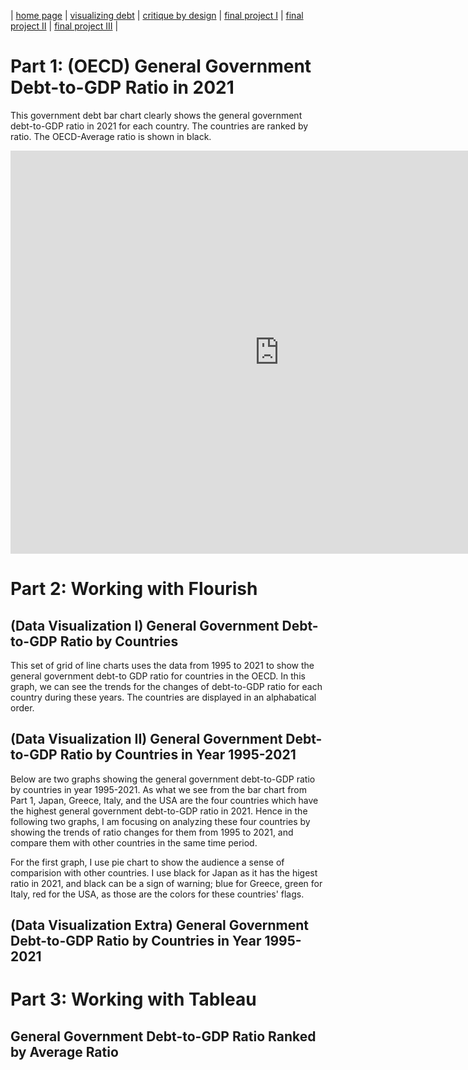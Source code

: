 | [home page](https://maxinema5995.github.io/maxine-tswd-portfolio/) | [visualizing debt](https://maxinema5995.github.io/maxine-tswd-portfolio/visualizing-government-debt) | [critique by design](critique-by-design) | [final project I](final-project-part-one) | [final project II](final-project-part-two) | [final project III](final-project-part-three) |

# Part 1: (OECD) General Government Debt-to-GDP Ratio in 2021
This government debt bar chart clearly shows the general government debt-to-GDP ratio in 2021 for each country. The countries are ranked by ratio. The OECD-Average ratio is shown in black. 

<iframe src="https://data.oecd.org/chart/6XY0" width="860" height="645" style="border: 0" mozallowfullscreen="true" webkitallowfullscreen="true" allowfullscreen="true"><a href="https://data.oecd.org/chart/6XY0" target="_blank">OECD Chart: General government debt, Total, % of GDP, Annual, 2021</a></iframe>

# Part 2: Working with Flourish 
## (Data Visualization I) General Government Debt-to-GDP Ratio by Countries
This set of grid of line charts uses the data from 1995 to 2021 to show the general government debt-to GDP ratio for countries in the OECD. In this graph, we can see the trends for the changes of debt-to-GDP ratio for each country during these years. The countries are displayed in an alphabatical order. 

<div class="flourish-embed flourish-chart" data-src="visualisation/12579309"><script src="https://public.flourish.studio/resources/embed.js"></script></div>

## (Data Visualization II) General Government Debt-to-GDP Ratio by Countries in Year 1995-2021
Below are two graphs showing the general government debt-to-GDP ratio by countries in year 1995-2021. As what we see from the bar chart from Part 1, Japan, Greece, Italy, and the USA are the four countries which have the highest general government debt-to-GDP ratio in 2021. Hence in the following two graphs, I am focusing on analyzing these four countries by showing the trends of ratio changes for them from 1995 to 2021, and compare them with other countries in the same time period. 

For the first graph, I use pie chart to show the audience a sense of comparision with other countries. I use black for Japan as it has the higest ratio in 2021, and black can be a sign of warning; blue for Greece, green for Italy, red for the USA, as those are the colors for these countries' flags.  

<div class="flourish-embed flourish-chart" data-src="visualisation/12585768"><script src="https://public.flourish.studio/resources/embed.js"></script></div>

## (Data Visualization Extra) General Government Debt-to-GDP Ratio by Countries in Year 1995-2021


<div class="flourish-embed flourish-bar-chart-race" data-src="visualisation/12585487"><script src="https://public.flourish.studio/resources/embed.js"></script></div>
<div class="flourish-embed flourish-bar-chart-race" data-src="visualisation/12585487"><script src="https://public.flourish.studio/resources/embed.js"></script></div>

# Part 3: Working with Tableau
## General Government Debt-to-GDP Ratio Ranked by Average Ratio
<script type='module' src='https://prod-useast-a.online.tableau.com/javascripts/api/tableau.embedding.3.latest.min.js'></script><tableau-viz id='tableau-viz' src='https://prod-useast-a.online.tableau.com/t/maxinema/views/OECDdatawalkthru/GeneralGovernmentDebt-to-GDPRatioRankedbyAverageRatio' width='1198' height='635' hide-tabs toolbar='bottom' ></tableau-viz>

